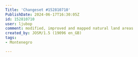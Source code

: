 ```yaml
---
Title: 'Changeset #152810710'
PublishDate: 2024-06-17T16:30:05Z
id: 152810710
user: ljubop
comment: modified, improved and mapped natural land areas
created_by: JOSM/1.5 (19096 en_GB)
tags:
- Montenegro

---
```


